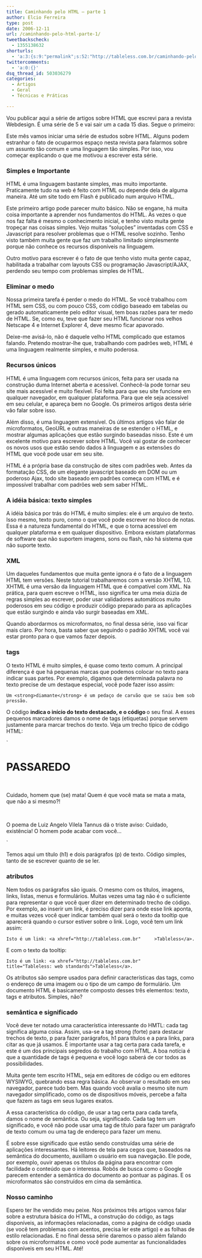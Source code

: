 ```yaml
---
title: Caminhando pelo HTML – parte 1
author: Elcio Ferreira
type: post
date: 2006-12-11
url: /caminhando-pelo-html-parte-1/
tweetbackscheck:
  - 1355138632
shorturls:
  - 'a:3:{s:9:"permalink";s:52:"http://tableless.com.br/caminhando-pelo-html-parte-1";s:7:"tinyurl";s:26:"http://tinyurl.com/3lfwu8x";s:4:"isgd";s:19:"http://is.gd/nlRiOm";}'
twittercomments:
  - 'a:0:{}'
dsq_thread_id: 503036279
categories:
  - Artigos
  - Geral
  - Técnicas e Práticas

---
```

Vou publicar aqui a série de artigos sobre HTML que escrevi para a revista Webdesign. É uma série de 5 e vai sair um a cada 15 dias. Segue o primeiro:

<!--more-->

Este mês vamos iniciar uma série de estudos sobre HTML. Alguns podem estranhar o fato de ocuparmos espaço nesta revista para falarmos sobre um assunto tão comum e uma linguagem tão simples. Por isso, vou começar explicando o que me motivou a escrever esta série.

### Simples e Importante

HTML é uma linguagem bastante simples, mas muito importante. Praticamente tudo na web é feito com HTML ou depende dela de alguma maneira. Até um site todo em Flash é publicado num arquivo HTML.

Este primeiro artigo pode parecer muito básico. Não se engane, há muita coisa importante a aprender nos fundamentos do HTML. Às vezes o que nos faz falta é mesmo o conhecimento inicial, e tenho visto muita gente tropeçar nas coisas simples. Vejo muitas &#8220;soluções&#8221; inventadas com CSS e Javascript para resolver problemas que o HTML resolve sozinho. Tenho visto também muita gente que faz um trabalho limitado simplesmente porque não conhece os recursos disponíveis na linguagem.

Outro motivo para escrever é o fato de que tenho visto muita gente capaz, habilitada a trabalhar com layouts CSS ou programação Javascript/AJAX, perdendo seu tempo com problemas simples de HTML.

### Eliminar o medo

Nossa primeira tarefa é perder o medo do HTML. Se você trabalhou com HTML sem CSS, ou com pouco CSS, com código baseado em tabelas ou gerado automaticamente pelo editor visual, tem boas razões para ter medo de HTML. Se, como eu, teve que fazer seu HTML funcionar nos velhos Netscape 4 e Internet Explorer 4, deve mesmo ficar apavorado.

Deixe-me avisá-lo, não é daquele velho HTML complicado que estamos falando. Pretendo mostrar-lhe que, trabalhando com padrões web, HTML é uma linguagem realmente simples, e muito poderosa.

### Recursos únicos

HTML é uma linguagem com recursos únicos, feita para ser usada na construção duma Internet aberta e acessível. Conhecê-la pode tornar seu site mais acessível e muito flexível. Foi feita para que seu site funcione em qualquer navegador, em qualquer plataforma. Para que ele seja acessível em seu celular, e apareça bem no Google. Os primeiros artigos desta série vão falar sobre isso.

Além disso, é uma linguagem extensível. Os últimos artigos vão falar de microformatos, GeoURL e outras maneiras de se estender o HTML, e mostrar algumas aplicações que estão surgindo baseadas nisso. Este é um excelente motivo para escrever sobre HTML. Você vai gostar de conhecer os novos usos que estão sendo dados à linguagem e as extensões do HTML que você pode usar em seu site.

HTML é a própria base da construção de sites com padrões web. Antes da formatação CSS, de um elegante javascript baseado em DOM ou um poderoso Ajax, todo site baseado em padrões começa com HTML e é impossível trabalhar com padrões web sem saber HTML.

### A idéia básica: texto simples

A idéia básica por trás do HTML é muito simples: ele é um arquivo de texto. Isso mesmo, texto puro, como o que você pode escrever no bloco de notas. Essa é a natureza fundamental do HTML, e que o torna acessível em qualquer plataforma e em qualquer dispositivo. Embora existam plataformas de software que não suportem imagens, sons ou flash, não há sistema que não suporte texto.

### XML

Um daqueles fundamentos que muita gente ignora é o fato de a linguagem HTML tem versões. Neste tutorial trabalharemos com a versão XHTML 1.0. XHTML é uma versão da linguagem HTML que é compatível com XML. Na prática, para quem escreve o HTML, isso significa ter uma meia dúzia de regras simples ao escrever, poder usar validadores automáticos muito poderosos em seu código e produzir código preparado para as aplicações que estão surgindo e ainda vão surgir baseadas em XML.

Quando abordarmos os microformatos, no final dessa série, isso vai ficar mais claro. Por hora, basta saber que seguindo o padrão XHTML você vai estar pronto para o que vamos fazer depois.

### tags

O texto HTML é muito simples, é quase como texto comum. A principal diferença é que há pequenas marcas que podemos colocar no texto para indicar suas partes. Por exemplo, digamos que determinada palavra no texto precise de um destaque especial, você pode fazer isso assim:

`Um <strong>diamante</strong> é um pedaço de carvão que se saiu bem sob pressão.`

O código <strong> indica o início do texto destacado, e o código </strong> o seu final. A esses pequenos marcadores damos o nome de tags (etiquetas) porque servem justamente para marcar trechos do texto. Veja um trecho típico de código HTML:

`<h1>PASSAREDO</h1><br />
<p>Cuidado, homem que (se) mata! Quem é que você mata se mata a mata, que não a si mesmo?!</p><br />
<p>O poema de Luiz Angelo Vilela Tannus dá o triste aviso: Cuidado, existência! O homem pode acabar com você...</p>`

Temos aqui um título (h1) e dois parágrafos (p) de texto. Código simples, tanto de se escrever quanto de se ler.

### atributos

Nem todos os parágrafos são iguais. O mesmo com os títulos, imagens, links, listas, menus e formulários. Muitas vezes uma tag não é o suficiente para representar o que você quer dizer em determinado trecho de código. Por exemplo, ao inserir um link, é preciso dizer para onde esse link aponta, e muitas vezes você quer indicar também qual será o texto da tooltip que aparecerá quando o cursor estiver sobre o link. Logo, você tem um link assim:

`Isto é um link: <a xhref="http://tableless.com.br"     >Tableless</a>.`

E com o texto da tooltip:

`Isto é um link: <a xhref="http://tableless.com.br"      title="Tableless: web standards">Tableless</a>.`

Os atributos são sempre usados para definir características das tags, como o endereço de uma imagem ou o tipo de um campo de formulário. Um documento HTML é basicamente composto desses três elementos: texto, tags e atributos. Simples, não?

### semântica e significado

Você deve ter notado uma característica interessante do HMTL: cada tag significa alguma coisa. Assim, usa-se a tag strong (forte) para destacar trechos de texto, p para fazer parágrafos, h1 para títulos e a para links, para citar as que já usamos. É importante usar a tag certa para cada tarefa, e este é um dos principais segredos do trabalho com HTML. A boa notícia é que a quantidade de tags é pequena e você logo saberá de cor todos as possibilidades.

Muita gente tem escrito HTML, seja em editores de código ou em editores WYSIWYG, quebrando essa regra básica. Ao observar o resultado em seu navegador, parece tudo bem. Mas quando você avalia o mesmo site num navegador simplificado, como os de dispositivos móveis, percebe a falta que fazem as tags em seus lugares exatos.

A essa característica do código, de usar a tag certa para cada tarefa, damos o nome de semântica. Ou seja, significado. Cada tag tem um significado, e você não pode usar uma tag de título para fazer um parágrafo de texto comum ou uma tag de endereço para fazer um menu.

É sobre esse significado que estão sendo construídas uma série de aplicações interessantes. Há leitores de tela para cegos que, baseados na semântica do documento, auxiliam o usuário em sua navegação. Ele pode, por exemplo, ouvir apenas os títulos da página para encontrar com facilidade o conteúdo que o interessa. Robôs de busca como o Google parecem entender a semântica do documento ao pontuar as páginas. E os microformatos são construídos em cima da semântica.

### Nosso caminho

Espero ter lhe vendido meu peixe. Nos próximos três artigos vamos falar sobre a estrutura básica do HTML, a construção do código, as tags disponíveis, as informações relacionadas, como a página de código usada (se você tem problemas com acentos, precisa ler este artigo) e as folhas de estilo relacionadas. E no final dessa série daremos o passo além falando sobre os microformatos e como você pode aumentar as funcionalidades disponíveis em seu HTML. Até!